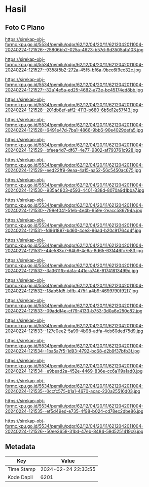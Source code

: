 # Hasil

## Foto C Plano

https://sirekap-obj-formc.kpu.go.id/5534/pemilu/pdpr/62/12/04/20/11/6212042011004-20240224-121526--25806bb2-025a-4623-b57d-9d3505afa103.jpg

https://sirekap-obj-formc.kpu.go.id/5534/pemilu/pdpr/62/12/04/20/11/6212042011004-20240224-121527--9358f5b2-272a-45f5-bf6a-9bcc6f9ec32c.jpg

https://sirekap-obj-formc.kpu.go.id/5534/pemilu/pdpr/62/12/04/20/11/6212042011004-20240224-121527--32a14e5a-ed25-4682-a73e-bc45174ed8bb.jpg

https://sirekap-obj-formc.kpu.go.id/5534/pemilu/pdpr/62/12/04/20/11/6212042011004-20240224-121528--201db8ef-aff2-4113-b680-6b5d12e57f43.jpg

https://sirekap-obj-formc.kpu.go.id/5534/pemilu/pdpr/62/12/04/20/11/6212042011004-20240224-121528--6491e47d-7ba1-4866-9bb6-90e4029defa5.jpg

https://sirekap-obj-formc.kpu.go.id/5534/pemilu/pdpr/62/12/04/20/11/6212042011004-20240224-121529--bfeea4d7-df67-4e77-9802-af793761c928.jpg

https://sirekap-obj-formc.kpu.go.id/5534/pemilu/pdpr/62/12/04/20/11/6212042011004-20240224-121529--eed22ff9-9eaa-4a15-aa52-56c5450ac675.jpg

https://sirekap-obj-formc.kpu.go.id/5534/pemilu/pdpr/62/12/04/20/11/6212042011004-20240224-121530--935a4803-d593-4401-838d-8070a9d1bba7.jpg

https://sirekap-obj-formc.kpu.go.id/5534/pemilu/pdpr/62/12/04/20/11/6212042011004-20240224-121530--799ef041-51eb-4e4b-959e-2eacc586794a.jpg

https://sirekap-obj-formc.kpu.go.id/5534/pemilu/pdpr/62/12/04/20/11/6212042011004-20240224-121531--fd961897-bd60-4ce3-96ad-b20c91764d4f.jpg

https://sirekap-obj-formc.kpu.go.id/5534/pemilu/pdpr/62/12/04/20/11/6212042011004-20240224-121531--44e583c7-64b9-4e6a-8d65-63f446fc7e83.jpg

https://sirekap-obj-formc.kpu.go.id/5534/pemilu/pdpr/62/12/04/20/11/6212042011004-20240224-121532--3a3611fb-da1a-441c-a746-91741813499d.jpg

https://sirekap-obj-formc.kpu.go.id/5534/pemilu/pdpr/62/12/04/20/11/6212042011004-20240224-121532--18ab5fd5-bffb-475f-a4b9-4699790f92f7.jpg

https://sirekap-obj-formc.kpu.go.id/5534/pemilu/pdpr/62/12/04/20/11/6212042011004-20240224-121533--09addf4e-cf79-4133-b753-3d0a6e250c82.jpg

https://sirekap-obj-formc.kpu.go.id/5534/pemilu/pdpr/62/12/04/20/11/6212042011004-20240224-121533--127c0ee2-5a99-4b98-adfa-4cb60ded75d9.jpg

https://sirekap-obj-formc.kpu.go.id/5534/pemilu/pdpr/62/12/04/20/11/6212042011004-20240224-121534--1ba5a7f5-1d93-4792-bc68-d2b9f37bfb3f.jpg

https://sirekap-obj-formc.kpu.go.id/5534/pemilu/pdpr/62/12/04/20/11/6212042011004-20240224-121534--e9bead2a-452e-4469-836e-cc6a119a1ad0.jpg

https://sirekap-obj-formc.kpu.go.id/5534/pemilu/pdpr/62/12/04/20/11/6212042011004-20240224-121535--0ccfc575-b1a1-4670-acac-230a25516d03.jpg

https://sirekap-obj-formc.kpu.go.id/5534/pemilu/pdpr/62/12/04/20/11/6212042011004-20240224-121535--ef5d49ed-e735-4f98-b024-cd78ec2dbe86.jpg

https://sirekap-obj-formc.kpu.go.id/5534/pemilu/pdpr/62/12/04/20/11/6212042011004-20240224-121526--50ee3659-31bd-47eb-8484-59d5251419c6.jpg


## Metadata

| Key        | Value               |
| ---------- | ------------------- |
| Time Stamp | 2024-02-24 22:33:55 |
| Kode Dapil | 6201                |



